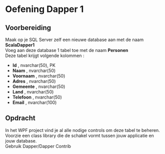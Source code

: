 # Oefening Dapper 1

## Voorbereiding  

Maak op je SQL Server zelf een nieuwe database aan met de naam **ScalaDapper1**  
Voeg aan deze database 1 tabel toe met de naam **Personen**  
Deze tabel krijgt volgende kolommen :   
  * **Id** , nvarchar(50), PK  
  * **Naam** , nvarchar(50)    
  * **Voornaam** , nvarchar(50)    
  * **Adres** , nvarchar(50)    
  * **Gemeente** , nvarchar(50)    
  * **Land** , nvarchar(50)    
  * **Telefoon** , nvarchar(50)    
  * **Email** , nvarchar(100)    

## Opdracht  

In het WPF project vind je al alle nodige controls om deze tabel te beheren.  
Voorzie een class library die de schakel vormt tussen jouw applicatie en jouw database.  
Gebruik Dapper/Dapper Contrib
